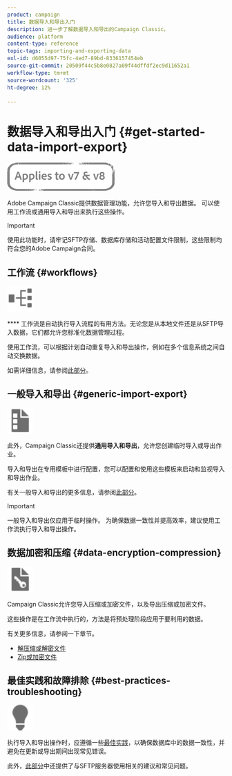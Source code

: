 ```yaml
---
product: campaign
title: 数据导入和导出入门
description: 进一步了解数据导入和导出的Campaign Classic。
audience: platform
content-type: reference
topic-tags: importing-and-exporting-data
exl-id: d6055d97-75fc-4ed7-89bd-8336157454eb
source-git-commit: 20509f44c5b8e0827a09f44dffdf2ec9d11652a1
workflow-type: tm+mt
source-wordcount: '325'
ht-degree: 12%

---
```


# 数据导入和导出入门 {#get-started-data-import-export}

![](../../assets/common.svg)

Adobe Campaign Classic提供数据管理功能，允许您导入和导出数据。 可以使用工作流或通用导入和导出来执行这些操作。

>[!IMPORTANT]
>
>使用此功能时，请牢记SFTP存储、数据库存储和活动配置文件限制，这些限制均符合您的Adobe Campaign合同。

## 工作流 {#workflows}

<img src="assets/do-not-localize/icon_workflows.svg" width="60px">

**** 工作流是自动执行导入流程的有用方法。无论您是从本地文件还是从SFTP导入数据，它们都允许您标准化数据管理过程。

使用工作流，可以根据计划自动重复导入和导出操作，例如在多个信息系统之间自动交换数据。

如需详细信息，请参阅[此部分](../../platform/using/import-export-workflows.md)。

## 一般导入和导出 {#generic-import-export}

<img src="assets/do-not-localize/icon_templates.svg" width="60px">

此外，Campaign Classic还提供&#x200B;**通用导入和导出**，允许您创建临时导入或导出作业。

导入和导出在专用模板中进行配置，您可以配置和使用这些模板来启动和监视导入和导出作业。

有关一般导入和导出的更多信息，请参阅[此部分](../../platform/using/about-generic-imports-exports.md)。

>[!IMPORTANT]
>一般导入和导出仅应用于临时操作。 为确保数据一致性并提高效率，建议使用工作流执行导入和导出操作。

## 数据加密和压缩 {#data-encryption-compression}

<img src="assets/do-not-localize/icon_encrypt.svg" width="60px">

Campaign Classic允许您导入压缩或加密文件，以及导出压缩或加密文件。

这些操作是在工作流中执行的，方法是将预处理阶段应用于要利用的数据。

有关更多信息，请参阅一下章节。

* [解压缩或解密文件](../../platform/using/unzip-decrypt.md)
* [Zip或加密文件](../../platform/using/zip-encrypt.md)

## 最佳实践和故障排除 {#best-practices-troubleshooting}

<img src="assets/do-not-localize/icon_bestpractices.svg" width="60px">

执行导入和导出操作时，应遵循一些[最佳实践](../../platform/using/import-export-best-practices.md)，以确保数据库中的数据一致性，并避免在更新或导出期间出现常见错误。

此外，[此部分](../../platform/using/sftp-server-usage.md)中还提供了与SFTP服务器使用相关的建议和常见问题。
